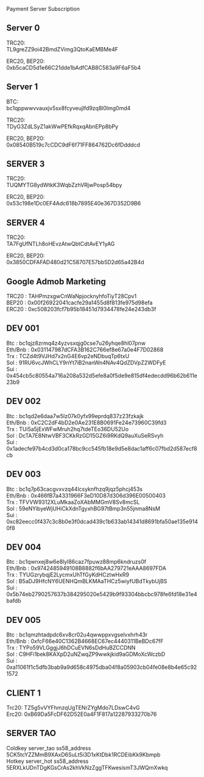 Payment Server Subscription

**Server 0**
------------------------------------------------

TRC20: <br/>
TL9greZZ9oi42BmdZVimg3QtoKaEMBMe4F

ERC20, BEP20: <br/>
0xb5caCD5d1e66C21dde1bAdfCAB8C583a9F6aF5b4

**Server 1**
------------------------------------------------

BTC: <br/>
bc1qppwwvvauxjv5sx8fcyveujlfd9zq8l0lmg0md4

TRC20: <br/>
TDyG3ZdLSyZ1akWwPEfkRqxqAbnEPp8bPy

ERC20, BEP20: <br/>
0x08540B519c7cCDC9dF6f71FF864762Dc6fDdddcd

**SERVER 3**
------------------------------------------------

TRC20: <br/>
TUQMYTG8ydWtkK3WqbZzhVRjwPosp54bpy

ERC20, BEP20: <br/>
0x53c198e1Dc0EF4Adc618b7895E40e367D352D9B6

**SERVER 4**
------------------------------------------------

TRC20: <br/>
TA7FgUfNTLh8oHEvzAtwQbtCdtAvEY1yAG

ERC20, BEP20: <br/>
0x3850CDFAFAD480d21C58707E57bb5D2d65a42B4d


**Google Admob Marketing**
------------------------------------------------

TRC20 : TAHPmzxgwCnWaNpjocknyhfoTiyT28Cpv1  <br/>
BEP20 : 0x00f26922041cacfe29a1455d8f813fe975d98efa  <br/>
ERC20 : 0xc508203fcf7b95b18451d7934478fe24e243db3f  <br/>

**DEV 001**
------------------------------------------------

Btc : bc1qjz8zrmq4z4yzvsxqjg0cse7u26yhqe8hl07pnw <br/>
Eth/Bnb : 0x031147987dCFA3B162C766ef8e67a0e4F7D02868 <br/>
Trx : TCZd4t9VJHd7x2nG4E6vp2eNDbuqTp6txU <br/>
Sol : 91RU6vcJWhCLY9nYt7iB2nanWn4NAv4QdZDVpZ2WDFyE <br/>
Sui : 0x454cb5c80554a716a208a532d5efe8a0f5de9e815df4edecdd96b62b611e23b9 <br/>


**DEV 002**
------------------------------------------------

Btc : bc1qd2e6daa7w5lz07k0yfx99eprdq837z23fzkajk <br/>
Eth/Bnb : 0xC2C2dF4bD2e0Ae231E8B0691Fe24e73960C39fd3 <br/>
Trx : TUi5a5jExWFwMruh2hq7tdeTEo36DU52Uo <br/>
Sol : DcTA7E8NtwVBF3CKkRzGD15GZ6i9RKdQ9auXuSeRSvyh <br/>
Sui : 0x1adecfe97b4cd3d0ca178bc9cc545fb18e9d5e8dac1aff6c07fbd2d587ecf8cb <br/>

**DEV 003**
------------------------------------------------

Btc : bc1q7p63cacgvxvzq44lcsyknfhzq9jqz5phcj453s <br/>
Eth/Bnb : 0x466fB7a4331966F3eD10D87d306d396E00500403 <br/>
Trx : TFVVW9312XLuMkaaZoXAbMMGmV8Sv8mcSL <br/>
Sol : 59eNYibyeWjUHiCkXdnTgyxhBG97tBmp3n55jnma8NsM <br/>
Sui : 0xc82eecc0f437c3c8b0e3f0dcad439c1b633ab14341d8691bfa50ae135e9140f8 <br/>

**DEV 004**
------------------------------------------------

Btc : bc1qwnxej8w6e8lyl86caz7fpuwz88mp6kndruzs0f <br/>
Eth/Bnb : 0x9742485949108B8882f6bAA279721eAAA8697FDA <br/>
Trx : TYUGzrybqjE2LycmxUhTfGyKdHCztwHxR9 <br/>
Sol : B5aDJ9HfcNY6UENHQmBLKMAaTHCz5wiyfUBdTkybUjBS <br/>
Sui : 0x5b74eb2790257637b384295020e5429b9f93304bbcbc978fe6fd18e31e4bafdb <br/>

**DEV 005**
------------------------------------------------

Btc : bc1qmzhtadpdc6xv8cr02u4qwwppxvgselvxhrh43r <br/>
Eth/Bnb : 0xfcF66e40C1362B4668EC67ec4440311BeBDc67fF <br/>
Trx : TYPo59VLGggjJ6hDCuEVN6sDdHuBZCCDNN <br/>
Sol : C9HFi1bek8KAXpD2uNZwqZP9wwkjkid9aGDMoXcWczbD <br/>
Sui : 0xa11061f1c5dfb3bab9a9d658c4975dba04f8a05903cb04fe08e8b4e65c921572 <br/>

**CLIENT 1**
------------------------------------------------

Trc20: TZ5g5vVYFhmzqUgTENrZYgMdo7LDswC4vG <br/>
Erc20: 0xB69Da5FcDF62D52E0a4F1F817a12287933270b76 <br/>


**SERVER TAO**
------------------------------------------------
 Coldkey server_tao  ss58_address 5CK5tcYZZMmB9XAxD6SuLt5i3D1xKtDbk1RCDEibKk9Kbmpb <br/>
 Hotkey server_hot  ss58_address 5ERXLkUDnTDgKGsCrAs2khVkNzZggTFKwesismT3JWQmXwkq <br/>
